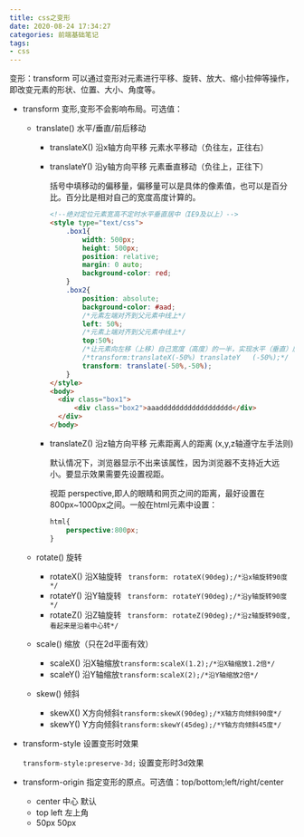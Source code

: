 ```yaml
---
title: css之变形
date: 2020-08-24 17:34:27
categories: 前端基础笔记
tags:
- css
---
```


变形：transform  可以通过变形对元素进行平移、旋转、放大、缩小拉伸等操作，即改变元素的形状、位置、大小、角度等。

- transform  变形,变形不会影响布局。可选值：

  - translate()  水平/垂直/前后移动

    - translateX()   沿x轴方向平移  元素水平移动（负往左，正往右）

    - translateY()   沿y轴方向平移  元素垂直移动（负往上，正往下）

      括号中填移动的偏移量，偏移量可以是具体的像素值，也可以是百分比。百分比是相对自己的宽度高度计算的。

      <!--more-->

      ```html
      <!--绝对定位元素宽高不定时水平垂直居中（IE9及以上）-->
      <style type="text/css">
          .box1{
              width: 500px;
              height: 500px;
              position: relative;
              margin: 0 auto;
              background-color: red;
          }
          .box2{
              position: absolute;
              background-color: #aad;	
              /*元素左端对齐到父元素中线上*/
              left: 50%;
              /*元素上端对齐到父元素中线上*/
              top:50%;
              /*让元素向左移（上移）自己宽度（高度）的一半，实现水平（垂直）居中*/
              /*transform:translateX(-50%) translateY	(-50%);*/
              transform: translate(-50%,-50%);
          }
      </style>
      <body>
      	<div class="box1">
      		<div class="box2">aaadddddddddddddddddd</div>
      	</div>
      </body>
      ```

    - translateZ()   沿z轴方向平移  元素距离人的距离 (x,y,z轴遵守左手法则)

      默认情况下，浏览器显示不出来该属性，因为浏览器不支持近大远小。要显示效果需要先设置视距。

      视距 perspective,即人的眼睛和网页之间的距离，最好设置在800px~1000px之间。一般在html元素中设置：		

      ```css
      html{
          perspective:800px;
      }
      ```

  - rotate()  旋转  
    - rotateX()   沿X轴旋转 ` transform: rotateX(90deg);/*沿x轴旋转90度*/`
    - rotateY()   沿Y轴旋转 ` transform: rotateY(90deg);/*沿y轴旋转90度*/`
    - rotateZ()   沿Z轴旋转 ` transform: rotateZ(90deg);/*沿z轴旋转90度,看起来是沿着中心转*/`

  - scale()  缩放（只在2d平面有效）

    - scaleX()   沿X轴缩放`transform:scaleX(1.2);/*沿X轴缩放1.2倍*/`
    - scaleY()   沿Y轴缩放`transform:scaleX(2);/*沿Y轴缩放2倍*/`

  - skew()  倾斜

    - skewX()   X方向倾斜`transform:skewX(90deg);/*X轴方向倾斜90度*/`
    - skewY()   Y方向倾斜`transform:skewY(45deg);/*Y轴方向倾斜45度*/`

- transform-style  设置变形时效果

  `transform-style:preserve-3d;`  设置变形时3d效果

- transform-origin  指定变形的原点。可选值：top/bottom;left/right/center

  - center    中心  默认
  - top left  左上角
  - 50px 50px  

  